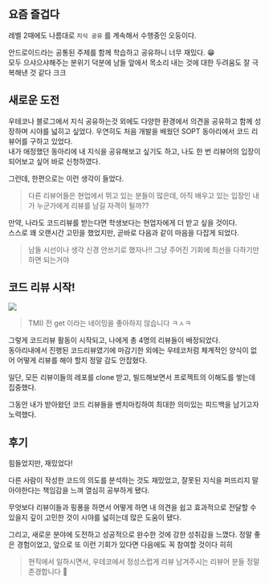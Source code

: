 ## 요즘 즐겁다

레벨 2때에도 나름대로 `지식 공유` 를 계속해서 수행중인 오둥이다. 

안드로이드라는 공통된 주제를 함께 학습하고 공유하니 너무 재밌다. 😁  
모두 으샤으샤해주는 분위기 덕분에 남들 앞에서 목소리 내는 것에 대한 두려움도 잘 극복해낸 것 같다 크크

## 새로운 도전  

우테코나 블로그에서 지식 공유하는것 외에도 다양한 환경에서 의견을 공유하고 함께 성장하며 시야를 넓히고 싶었다. 우연히도 처음 개발을 배웠던 SOPT 동아리에서 코드 리뷰어를 구하고 있었다.  
내가 애정했던 동아리에 내 지식을 공유해보고 싶기도 하고, 나도 한 번 리뷰어의 입장이 되어보고 싶어 바로 신청하였다.

그런데, 한편으로는 이런 생각이 들었다.    

>  다른 리뷰어들은 현업에서 뛰고 있는 분들이 많은데, 아직 배우고 있는 입장인 
>  내가 누군가에게 리뷰를 남길 자격이 될까??   

만약, 나라도 코드리뷰를 받는다면 학생보다는 현업자에게 더 받고 싶을 것이다.  
스스로 꽤 오랜시간 고민을 했었지만, 곧바로 다음과 같이 마음을 다잡게 되었다.

> 남들 시선이나 생각 신경 안쓰기로 했자나!! 
> 그냥 주어진 기회에 최선을 다하기만 하면 되는거야  

## 코드 리뷰 시작!

![](https://velog.velcdn.com/images/murjune/post/f2511335-97d3-4497-9a65-a76acdf5afb6/image.png)

> TMI) 전 get 이라는 네이밍을 좋아하지 않습니다 ㅋㅅㅋ

그렇게 코드리뷰 활동이 시작되고, 나에게 총 4명의 리뷰들이 배정되었다.  
동아리내에서 진행된 코드리뷰였기에 마감기한 외에는 우테코처럼 체계적인 양식이 없어 어떻게 리뷰를 해야 할지 정말 감도 안잡혔다.

일단, 모든 리뷰이들의 레포를 clone 받고, 빌드해보면서 프로젝트의 이해도를 쌓는데 집중했다. 

그동안 내가 받아왔던 코드 리뷰들을 벤치마킹하여 
최대한 의미있는 피드백을 남기고자 노력했다. 

## 후기 

힘들었지만, 재밌었다!

다른 사람이 작성한 코드의 의도를 분석하는 것도 재밌었고, 잘못된 지식을 퍼뜨리지 말아야한다는 책임감을 느껴 열심히 공부하게 됐다. 

 무엇보다 리뷰이들과 핑퐁을 하면서 어떻게 하면 내 의견을 쉽고 효과적으로 전달할 수 있을지 깊이 고민한 것이 시야를 넓히는데 많은 도움이 됐다.  

그리고, 새로운 분야에 도전하고 성공적으로 완수한 것에 강한 성취감을 느꼈다. 정말 좋은 경험이었고, 앞으로 또 이런 기회가 있다면 다음에도 꼭 참여할 것이다 히히  

> 현직에서 일하시면서, 우테코에서 정성스럽게 리뷰 남겨주시는 리뷰어 분들 정말 존경합니다 🥹   
